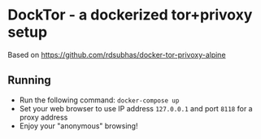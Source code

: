 # DockTor - a dockerized tor+privoxy setup

Based on https://github.com/rdsubhas/docker-tor-privoxy-alpine

## Running

* Run the following command: `docker-compose up`
* Set your web browser to use IP address `127.0.0.1` and port `8118` for a proxy address
* Enjoy your "anonymous" browsing!

